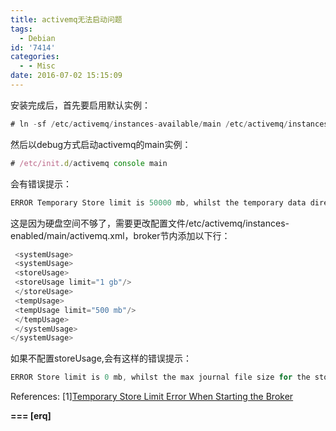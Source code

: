 ```yaml
---
title: activemq无法启动问题
tags:
  - Debian
id: '7414'
categories:
  - - Misc
date: 2016-07-02 15:15:09
---
```



<!-- more -->
安装完成后，首先要启用默认实例：
```js
# ln -sf /etc/activemq/instances-available/main /etc/activemq/instances-enabled/main
```

然后以debug方式启动activemq的main实例：
```js
# /etc/init.d/activemq console main
```
会有错误提示：
```js
ERROR Temporary Store limit is 50000 mb, whilst the temporary data directory: /var/lib/activemq/main/data/localhost/tmp_storage only has 3346 mb of usable space

```
这是因为硬盘空间不够了，需要更改配置文件/etc/activemq/instances-enabled/main/activemq.xml，broker节内添加以下行：
```js
 <systemUsage>
 <systemUsage>
 <storeUsage>
 <storeUsage limit="1 gb"/>
 </storeUsage>
 <tempUsage>
 <tempUsage limit="500 mb"/>
 </tempUsage>
 </systemUsage>
</systemUsage>
```

如果不配置storeUsage,会有这样的错误提示：
```js
ERROR Store limit is 0 mb, whilst the max journal file size for the store is: 32 mb, the store will not accept any data when used.
```


References:
\[1\][Temporary Store Limit Error When Starting the Broker](https://access.redhat.com/solutions/348353)

**\===
\[erq\]**